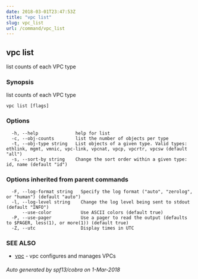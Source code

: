 ```yaml
---
date: 2018-03-01T23:47:53Z
title: "vpc list"
slug: vpc_list
url: /command/vpc_list
---
```

## vpc list

list counts of each VPC type

### Synopsis


list counts of each VPC type

```
vpc list [flags]
```

### Options

```
  -h, --help              help for list
  -c, --obj-counts        list the number of objects per type
  -t, --obj-type string   List objects of a given type. Valid types: ethlink, mgmt, vmnic, vpc-link, vpcnat, vpcp, vpcrtr, vpcsw (default "all")
  -s, --sort-by string    Change the sort order within a given type: id, name (default "id")
```

### Options inherited from parent commands

```
  -F, --log-format string   Specify the log format ("auto", "zerolog", or "human") (default "auto")
  -l, --log-level string    Change the log level being sent to stdout (default "INFO")
      --use-color           Use ASCII colors (default true)
  -P, --use-pager           Use a pager to read the output (defaults to $PAGER, less(1), or more(1)) (default true)
  -Z, --utc                 Display times in UTC
```

### SEE ALSO
* [vpc](/command/vpc)	 - vpc configures and manages VPCs

###### Auto generated by spf13/cobra on 1-Mar-2018
